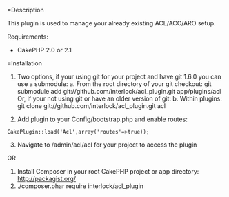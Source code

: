 =Description

This plugin is used to manage your already existing ACL/ACO/ARO setup. 

Requirements:
* CakePHP 2.0 or 2.1

=Installation

1. Two options, if your using git for your project and have git 1.6.0 you can use a submodule:
 a. From the root directory of your git checkout: git submodule add git://github.com/interlock/acl_plugin.git app/plugins/acl
  Or, if your not using git or have an older version of git:
 b. Within plugins: git clone git://github.com/interlock/acl_plugin.git acl

2. Add plugin to your Config/bootstrap.php and enable routes:

  `CakePlugin::load('Acl',array('routes'=>true));`

3. Navigate to /admin/acl/acl for your project to access the plugin

OR

1. Install Composer in your root CakePHP project or app directory: http://packagist.org/
2. ./composer.phar require interlock/acl_plugin
